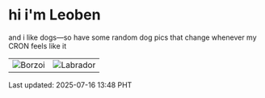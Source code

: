 # hi i'm Leoben

and i like dogs—so have some random dog pics that change whenever my CRON feels like it

|  |  |
|--------|----------|
| ![Borzoi](https://random-dog-vercel.vercel.app/api/random-borzoi?v=1752644894) | ![Labrador](https://random-dog-vercel.vercel.app/api/random-labrador?v=1752644894) |

Last updated: 2025-07-16 13:48 PHT
